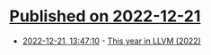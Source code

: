 # [Published on 2022-12-21](index.md)

* [2022-12-21, 13:47:10](https://lobste.rs/s/rzkmr2/this_year_llvm_2022) - [This year in LLVM (2022)](https://www.npopov.com/2022/12/20/This-year-in-LLVM-2022.html)
